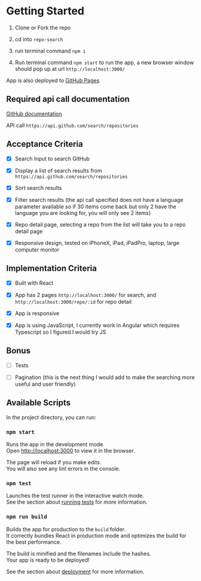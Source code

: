 # Getting Started

1) Clone or Fork the repo

2) cd into `repo-search`

3) run terminal command ```npm i```

4) Run terminal command ```npm start``` to run the app, a new browser window should pop up at url `http://localhost:3000/`

App is also deployed to [GitHub Pages](https://nathan-froeh.github.io/repo-search/)


## Required api call documentation

[GitHub documentation](https://docs.github.com/en/rest/reference/search#search-repositories)

API call `https://api.github.com/search/repositories`

## Acceptance Criteria

- [x] Search Input to search GitHub
- [x] Display a list of search results from `https://api.github.com/search/repositories`
- [x] Sort search results
- [x] Filter search results (the api call specified does not have a language parameter available so if 30 items come back but only 2 have the language you are looking for, you will only see 2 items)
- [x] Repo detail page, selecting a repo from the list will take you to a repo detail page
- [x] Responsive design, tested on iPhoneX, iPad, iPadPro, laptop, large computer monitor


## Implementation Criteria

- [x] Built with React
- [x] App has 2 pages `http://localhost:3000/` for search, and `http://localhost:3000/repo/:id` for repo detail
- [x] App is responsive
- [x] App is using JavaScript, I currently work in Angular which requires Typescript so I figured I would try JS


## Bonus

- [ ] Tests
- [ ] Pagination (this is the next thing I would add to make the searching more useful and user friendly)


## Available Scripts

In the project directory, you can run:

### `npm start`

Runs the app in the development mode.\
Open [http://localhost:3000](http://localhost:3000) to view it in the browser.

The page will reload if you make edits.\
You will also see any lint errors in the console.

### `npm test`

Launches the test runner in the interactive watch mode.\
See the section about [running tests](https://facebook.github.io/create-react-app/docs/running-tests) for more information.

### `npm run build`

Builds the app for production to the `build` folder.\
It correctly bundles React in production mode and optimizes the build for the best performance.

The build is minified and the filenames include the hashes.\
Your app is ready to be deployed!

See the section about [deployment](https://facebook.github.io/create-react-app/docs/deployment) for more information.
